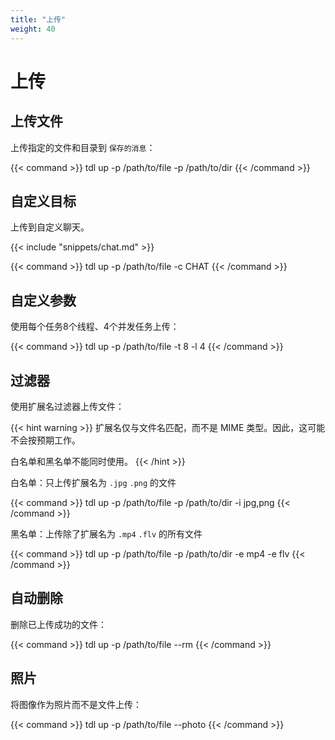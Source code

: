 ```yaml
---
title: "上传"
weight: 40
---
```


# 上传

## 上传文件

上传指定的文件和目录到 `保存的消息`：

{{< command >}}
tdl up -p /path/to/file -p /path/to/dir
{{< /command >}}

## 自定义目标

上传到自定义聊天。

{{< include "snippets/chat.md" >}}

{{< command >}}
tdl up -p /path/to/file -c CHAT
{{< /command >}}

## 自定义参数

使用每个任务8个线程、4个并发任务上传：

{{< command >}}
tdl up -p /path/to/file -t 8 -l 4
{{< /command >}}

## 过滤器

使用扩展名过滤器上传文件：

{{< hint warning >}}
扩展名仅与文件名匹配，而不是 MIME 类型。因此，这可能不会按预期工作。

白名单和黑名单不能同时使用。
{{< /hint >}}

白名单：只上传扩展名为 `.jpg` `.png` 的文件

{{< command >}}
tdl up -p /path/to/file -p /path/to/dir -i jpg,png
{{< /command >}}

黑名单：上传除了扩展名为 `.mp4` `.flv` 的所有文件

{{< command >}}
tdl up -p /path/to/file -p /path/to/dir -e mp4 -e flv
{{< /command >}}

## 自动删除

删除已上传成功的文件：

{{< command >}}
tdl up -p /path/to/file --rm
{{< /command >}}

## 照片

将图像作为照片而不是文件上传：

{{< command >}}
tdl up -p /path/to/file --photo
{{< /command >}}

